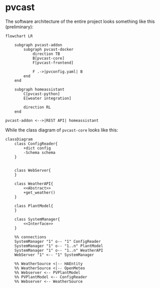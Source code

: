# pvcast

The software architecture of the entire project looks something like this (preliminary):

```mermaid
flowchart LR

    subgraph pvcast-addon
        subgraph pvcast-docker
            direction TB
            B[pvcast-core]
            F[pvcast-frontend]

            F .->|pvconfig.yaml| B
        end
    end

    subgraph homeassistant
        C[pvcast-python]
        E[weater integration]

        direction RL
    end

pvcast-addon <-->|REST API| homeassistant
```

While the class diagram of `pvcast-core` looks like this:

```mermaid
classDiagram
    class ConfigReader{
        +dict config 
        -Schema schema 
    }


    class WebServer{
    }

    class WeatherAPI{
        <<Abstract>>
        +get_weather()
    }

    class PlantModel{
    }
    
    class SystemManager{
        <<Interface>>
    }

    %% connections
    SystemManager "1" o-- "1" ConfigReader 
    SystemManager "1" o-- "1..n" PlantModel 
    SystemManager "1" o-- "1..n" WeatherAPI
    WebServer "1" <-- "1" SystemManager 

    %% WeatherSource <|-- HAEntity 
    %% WeatherSource <|-- OpenMeteo 
    %% Webserver <-- PVPlantModel 
    %% PVPlantModel <-- ConfigReader 
    %% Webserver <-- WeatherSource 
```
